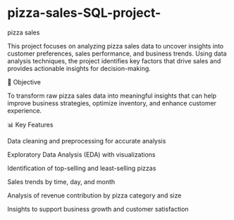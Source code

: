 # pizza-sales-SQL-project-
pizza sales

This project focuses on analyzing pizza sales data to uncover insights into customer preferences, sales performance, and business trends. Using data analysis techniques, the project identifies key factors that drive sales and provides actionable insights for decision-making.

🎯 Objective

To transform raw pizza sales data into meaningful insights that can help improve business strategies, optimize inventory, and enhance customer experience.

📊 Key Features

Data cleaning and preprocessing for accurate analysis

Exploratory Data Analysis (EDA) with visualizations

Identification of top-selling and least-selling pizzas

Sales trends by time, day, and month

Analysis of revenue contribution by pizza category and size

Insights to support business growth and customer satisfaction






